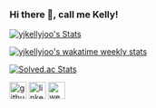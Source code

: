 ### Hi there 👋, call me Kelly!

[![yjkellyjoo's Stats](https://github-readme-stats-yjkellyjoo.vercel.app/api?username=yjkellyjoo&hide=issues&show=reviews&show_icons=true&count_private=true&theme=transparent)](https://github.com/yjkellyjoo)

[![yjkellyjoo's wakatime weekly stats](https://github-readme-stats-yjkellyjoo.vercel.app/api/wakatime?username=yjkellyjoo&layout=compact&langs_count=6)](https://github.com/yjkellyjoo)

[![Solved.ac Stats](http://mazassumnida.wtf/api/v2/generate_badge?boj=yjkellyjoo)](https://solved.ac/profile/yjkellyjoo)

[<img src='https://img.shields.io/badge/github-%23121011.svg?style=for-the-badge&logo=github&logoColor=white' alt='github' height='30'>](https://github.com/yjkellyjoo)    [<img src='https://img.shields.io/badge/linkedin-%230077B5.svg?style=for-the-badge&logo=linkedin&logoColor=white' alt='linkedin' height='30'>](https://www.linkedin.com/in/yjkellyjoo/)   [<img src='https://img.shields.io/badge/Notion-%23000000.svg?style=for-the-badge&logo=notion&logoColor=white' alt='website' height='30'>](https://yjkellyjoo.site)
